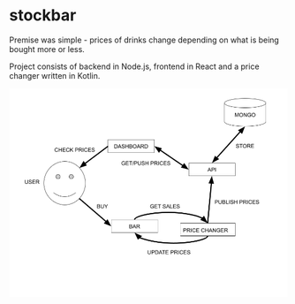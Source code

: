 # stockbar

Premise was simple - prices of drinks change depending on what is being bought more or less.

Project consists of backend in Node.js, frontend in React and a price changer written in Kotlin.

![alt text](https://github.com/Kivivares/stockbar/blob/059feb26dd951eaa5fd97aabd014237530a3619e/overview.png?raw=true)
